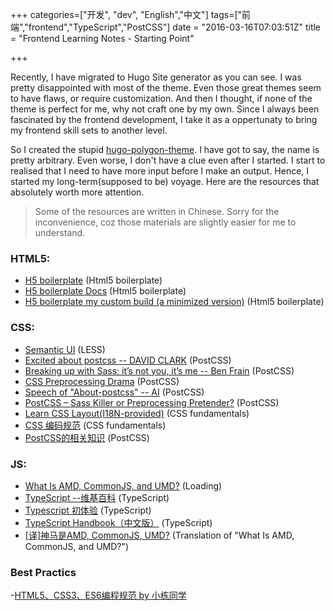 +++
categories=["开发", "dev", "English","中文"]
tags=["前端","frontend","TypeScript","PostCSS"]
date = "2016-03-16T07:03:51Z"
title = "Frontend Learning Notes - Starting Point"

+++

Recently, I have migrated to Hugo Site generator as you can see. I was pretty disappointed with most of the theme.
Even those great themes seem to have flaws, or require customization. And then I thought, if none of the theme is perfect
for me, why not craft one by my own. Since I always been fascinated by the frontend development, I take it as a 
oppertunaty to bring my frontend skill sets to another level.

So I created the stupid [hugo-polygon-theme](github.com/qiansen1386/hugo-polygon-theme). I have got to say, the name is pretty arbitrary.
Even worse, I don't have a clue even after I started. I start to realised that I need to have more input before I make an output.
Hence, I started my long-term(supposed to be) voyage. Here are the resources that absolutely worth more attention.

> Some of the resources are written in Chinese. Sorry for the inconvenience, coz those materials are slightly easier for me to understand.


### HTML5:

- [H5 boilerplate](https://html5boilerplate.com/) (Html5 boilerplate)
- [H5 boilerplate Docs](https://github.com/h5bp/html5-boilerplate/blob/5.3.0/dist/doc/usage.md) (Html5 boilerplate)
- [H5 boilerplate my custom build (a minimized version)][boilerplate-build] (Html5 boilerplate)


### CSS:

- [Semantic UI](http://semantic-ui.com/) (LESS)
- [Excited about postcss -- DAVID CLARK](http://davidtheclark.com/excited-about-postcss/) (PostCSS)
- [Breaking up with Sass: it’s not you, it’s me -- Ben Frain](https://benfrain.com/breaking-up-with-sass-postcss/) (PostCSS)
- [CSS Preprocessing Drama](http://twin.github.io/css-preprocessing-drama/) (PostCSS)
- [Speech of "About-postcss" -- AI](https://github.com/ai/about-postcss/blob/master/speech.md) (PostCSS)
- [PostCSS – Sass Killer or Preprocessing Pretender?](http://ashleynolan.co.uk/blog/postcss-a-review) (PostCSS)
- [Learn CSS Layout(I18N-provided)](http://learnlayout.com/) (CSS fundamentals)
- [CSS 编码规范](https://itmyhome.gitbooks.io/css/content/) (CSS fundamentals)
- [PostCSS的相关知识](https://arguseye.gitbooks.io/postcss/content/plugins.html) (PostCSS)


### JS:

- [What Is AMD, CommonJS, and UMD?](http://davidbcalhoun.com/2014/what-is-amd-commonjs-and-umd/) (Loading)
- [TypeScript --维基百科](https://zh.wikipedia.org/wiki/TypeScript) (TypeScript)
- [Typescript 初体验](http://www.cnblogs.com/smartkid/archive/2012/10/05/A_First_Look_Of_TypeScript.html) (TypeScript)
- [TypeScript Handbook（中文版）](https://zhongsp.gitbooks.io/typescript-handbook/content/) (TypeScript)
- [\[译\]神马是AMD, CommonJS, UMD?](http://www.75team.com/archives/882) (Translation of "What Is AMD, CommonJS, and UMD?")
 
### Best Practics

-[HTML5、CSS3、ES6编程规范 by 小栋同学](http://xiaodongtongxue.github.io/2016/03/21/Web%E5%89%8D%E7%AB%AF%E7%BC%96%E7%A8%8B%E8%A7%84%E8%8C%83/)


[boilerplate-build]: http://www.initializr.com/builder?print&h5bp-content&modernizr&h5bp-chromeframe&h5bp-analytics&h5bp-favicon&h5bp-robots&h5bp-humans&h5bp-404&h5bp-adobecrossdomain&h5bp-css&h5bp-csshelpers&h5bp-mediaqueryprint&h5bp-mediaqueries&simplehtmltag&izr-emptyscript "H5 boilerplate my custom build (a minimized version)"